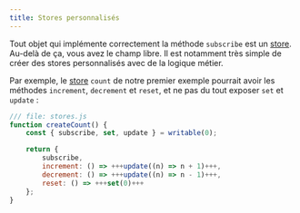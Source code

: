```yaml
---
title: Stores personnalisés
---
```


Tout objet qui implémente correctement la méthode `subscribe` est un <span class="vo">[store](PUBLIC_SVELTE_SITE_URL/docs/sveltejs#store)</span>. Au-delà de ça, vous avez le champ libre. Il est notamment très simple de créer des stores personnalisés avec de la logique métier.

Par exemple, le <span class="vo">[store](PUBLIC_SVELTE_SITE_URL/docs/sveltejs#store)</span> `count` de notre premier exemple pourrait avoir les méthodes `increment`, `decrement` et `reset`, et ne pas du tout exposer `set` et `update` :

```js
/// file: stores.js
function createCount() {
	const { subscribe, set, update } = writable(0);

	return {
		subscribe,
		increment: () => +++update((n) => n + 1)+++,
		decrement: () => +++update((n) => n - 1)+++,
		reset: () => +++set(0)+++
	};
}
```
